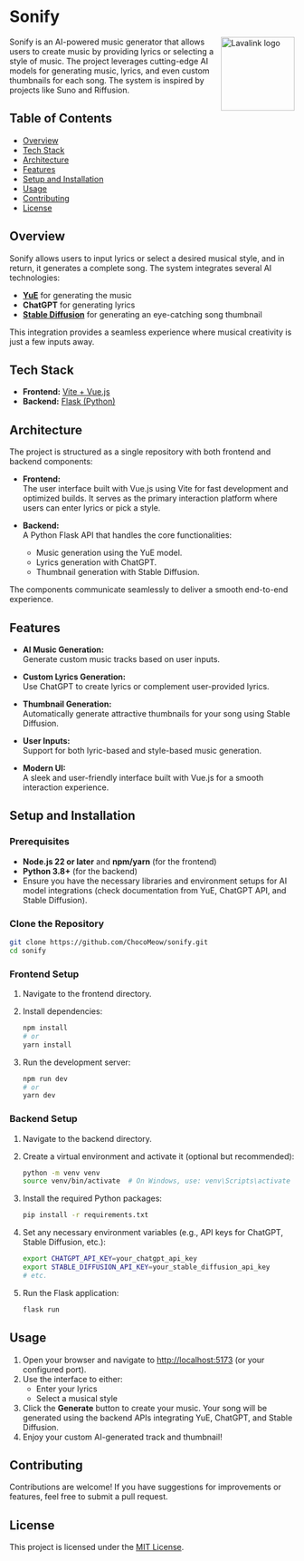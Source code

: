 # Sonify

<img align="right" src="https://github.com/user-attachments/assets/db05b4a7-a182-47f2-9a16-b762a1cc77bd" width=130 alt="Lavalink logo">

Sonify is an AI-powered music generator that allows users to create music by providing lyrics or selecting a style of music. The project leverages cutting-edge AI models for generating music, lyrics, and even custom thumbnails for each song. The system is inspired by projects like Suno and Riffusion.

## Table of Contents

- [Overview](#overview)
- [Tech Stack](#tech-stack)
- [Architecture](#architecture)
- [Features](#features)
- [Setup and Installation](#setup-and-installation)
- [Usage](#usage)
- [Contributing](#contributing)
- [License](#license)

## Overview

Sonify allows users to input lyrics or select a desired musical style, and in return, it generates a complete song. The system integrates several AI technologies:

- **[YuE](https://github.com/multimodal-art-projection/YuE)** for generating the music
- **ChatGPT** for generating lyrics
- **[Stable Diffusion](https://github.com/CompVis/stable-diffusion)** for generating an eye-catching song thumbnail

This integration provides a seamless experience where musical creativity is just a few inputs away.

## Tech Stack

- **Frontend:** [Vite + Vue.js](https://github.com/multimodal-art-projection/YuE)
- **Backend:** [Flask (Python)](https://flask.palletsprojects.com/en/stable/)

## Architecture

The project is structured as a single repository with both frontend and backend components:

- **Frontend:**  
  The user interface built with Vue.js using Vite for fast development and optimized builds. It serves as the primary interaction platform where users can enter lyrics or pick a style.

- **Backend:**  
  A Python Flask API that handles the core functionalities:
  - Music generation using the YuE model.
  - Lyrics generation with ChatGPT.
  - Thumbnail generation with Stable Diffusion.

The components communicate seamlessly to deliver a smooth end-to-end experience.

## Features

- **AI Music Generation:**  
  Generate custom music tracks based on user inputs.

- **Custom Lyrics Generation:**  
  Use ChatGPT to create lyrics or complement user-provided lyrics.

- **Thumbnail Generation:**  
  Automatically generate attractive thumbnails for your song using Stable Diffusion.

- **User Inputs:**  
  Support for both lyric-based and style-based music generation.

- **Modern UI:**  
  A sleek and user-friendly interface built with Vue.js for a smooth interaction experience.

## Setup and Installation

### Prerequisites

- **Node.js 22 or later** and **npm/yarn** (for the frontend)
- **Python 3.8+** (for the backend)
- Ensure you have the necessary libraries and environment setups for AI model integrations (check documentation from YuE, ChatGPT API, and Stable Diffusion).

### Clone the Repository

```bash
git clone https://github.com/ChocoMeow/sonify.git
cd sonify
```

### Frontend Setup

1. Navigate to the frontend directory.
2. Install dependencies:

   ```bash
   npm install
   # or
   yarn install
   ```

3. Run the development server:

   ```bash
   npm run dev
   # or
   yarn dev
   ```

### Backend Setup

1. Navigate to the backend directory.
2. Create a virtual environment and activate it (optional but recommended):

   ```bash
   python -m venv venv
   source venv/bin/activate  # On Windows, use: venv\Scripts\activate
   ```

3. Install the required Python packages:

   ```bash
   pip install -r requirements.txt
   ```

4. Set any necessary environment variables (e.g., API keys for ChatGPT, Stable Diffusion, etc.):

   ```bash
   export CHATGPT_API_KEY=your_chatgpt_api_key
   export STABLE_DIFFUSION_API_KEY=your_stable_diffusion_api_key
   # etc.
   ```

5. Run the Flask application:

   ```bash
   flask run
   ```

## Usage

1. Open your browser and navigate to [http://localhost:5173](http://localhost:5173) (or your configured port).
2. Use the interface to either:
   - Enter your lyrics
   - Select a musical style
3. Click the **Generate** button to create your music. Your song will be generated using the backend APIs integrating YuE, ChatGPT, and Stable Diffusion.
4. Enjoy your custom AI-generated track and thumbnail!

## Contributing

Contributions are welcome! If you have suggestions for improvements or features, feel free to submit a pull request.

## License

This project is licensed under the [MIT License](LICENSE).
